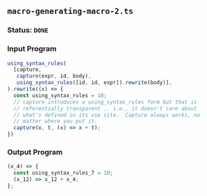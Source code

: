 ## `macro-generating-macro-2.ts`

### Status: `DONE`

### Input Program

```typescript
using_syntax_rules(
  [capture,
   capture(expr, id, body), 
   using_syntax_rules([id, id, expr]).rewrite(body)],
).rewrite((x) => {
  const using_syntax_rules = 10;
  // capture introduces a using_syntax_rules form but that is
  // referentially transparent .. i.e., it doesn't care about
  // what's defined in its use site.  Capture always works, no
  // matter where you put it.
  capture(x, t, (x) => x + t);
})
```

### Output Program

```typescript
(x_4) => {
  const using_syntax_rules_7 = 10;
  (x_12) => x_12 + x_4;
};
```


